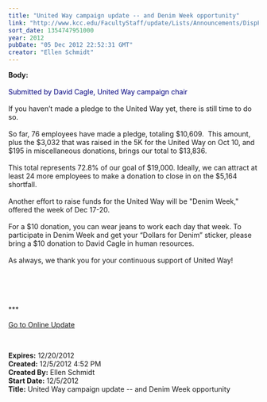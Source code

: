 ```yaml
---
title: "United Way campaign update -- and Denim Week opportunity"
link: "http://www.kcc.edu/FacultyStaff/update/Lists/Announcements/DispForm.aspx?ID=925"
sort_date: 1354747951000
year: 2012
pubDate: "05 Dec 2012 22:52:31 GMT"
creator: "Ellen Schmidt"
---
```


<div><b>Body:</b> <div class="ExternalClass4674DF5240094F1598D22A9FC49D80F8"><div> </div>
<div><font color="#000080">Submitted by David Cagle, United Way campaign chair</font></div>
<div> </div>
<div>If you haven’t made a pledge to the United Way yet, there is still time to do so.  </div>
<div> </div>
<div>So far, 76 employees have made a pledge, totaling $10,609.  This amount, plus the $3,032 that was raised in the 5K for the United Way on Oct 10, and $195 in miscellaneous donations, brings our total to $13,836. </div>
<div> </div>
<div>This total represents 72.8% of our goal of $19,000. Ideally, we can attract at least 24 more employees to make a donation to close in on the $5,164 shortfall.  </div>
<div> </div>
<div>Another effort to raise funds for the United Way will be &quot;Denim Week,&quot;  offered the week of Dec 17-20. </div>
<div> </div>
<div>For a $10 donation, you can wear jeans to work each day that week. To participate in Denim Week and get your “Dollars for Denim” sticker, please bring a $10 donation to David Cagle in human resources.</div>
<div> </div>
<div>As always, we thank you for your continuous support of United Way!</div>
<div> </div>
<div>
<div> </div>
<div>
<div> </div>
<div>
<div>
<div> </div>
<div>
<p>***</p>
<p><a href="/FacultyStaff/update/Pages/dailyupdate.aspx">Go to Online Update</a></p>
<p> </p></div></div></div></div></div></div></div>
<div><b>Expires:</b> 12/20/2012</div>
<div><b>Created:</b> 12/5/2012 4:52 PM</div>
<div><b>Created By:</b> Ellen Schmidt</div>
<div><b>Start Date:</b> 12/5/2012</div>
<div><b>Title:</b> United Way campaign update -- and Denim Week opportunity</div>
